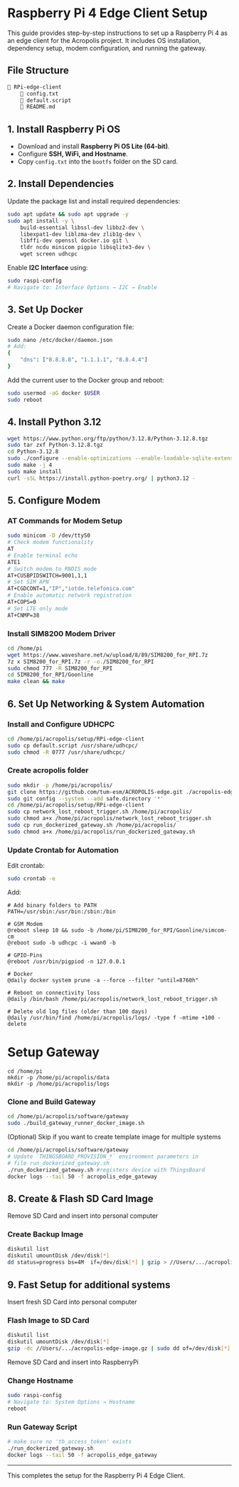 # Raspberry Pi 4 Edge Client Setup

This guide provides step-by-step instructions to set up a Raspberry Pi 4 as an edge client for the Acropolis project. It includes OS installation, dependency setup, modem configuration, and running the gateway.

## File Structure

```bash
📁 RPi-edge-client
    📄 config.txt
    📄 default.script
    📄 README.md
```

## 1. Install Raspberry Pi OS

- Download and install **Raspberry Pi OS Lite (64-bit)**.
- Configure **SSH, WiFi, and Hostname**.
- Copy `config.txt` into the `bootfs` folder on the SD card.

## 2. Install Dependencies

Update the package list and install required dependencies:

```bash
sudo apt update && sudo apt upgrade -y
sudo apt install -y \
    build-essential libssl-dev libbz2-dev \
    libexpat1-dev liblzma-dev zlib1g-dev \
    libffi-dev openssl docker.io git \
    tldr ncdu minicom pigpio libsqlite3-dev \
    wget screen udhcpc
```

Enable **I2C Interface** using:

```bash
sudo raspi-config
# Navigate to: Interface Options → I2C → Enable
```

## 3. Set Up Docker

Create a Docker daemon configuration file:

```bash
sudo nano /etc/docker/daemon.json
# Add:
{
    "dns": ["8.8.8.8", "1.1.1.1", "8.8.4.4"]
}
```

Add the current user to the Docker group and reboot:

```bash
sudo usermod -aG docker $USER
sudo reboot
```

## 4. Install Python 3.12

```bash
wget https://www.python.org/ftp/python/3.12.8/Python-3.12.8.tgz
sudo tar zxf Python-3.12.8.tgz
cd Python-3.12.8
sudo ./configure --enable-optimizations --enable-loadable-sqlite-extensions
sudo make -j 4
sudo make install
curl -sSL https://install.python-poetry.org/ | python3.12 -
```

## 5. Configure Modem

### **AT Commands for Modem Setup**

```bash
sudo minicom -D /dev/ttyS0
# Check modem functionality
AT
# Enable terminal echo
ATE1
# Switch modem to RNDIS mode
AT+CUSBPIDSWITCH=9001,1,1
# Set SIM APN
AT+CGDCONT=1,"IP","iotde.telefonica.com"
# Enable automatic network registration
AT+COPS=0
# Set LTE only mode
AT+CNMP=38
```

### **Install SIM8200 Modem Driver**

```bash
cd /home/pi
wget https://www.waveshare.net/w/upload/8/89/SIM8200_for_RPI.7z
7z x SIM8200_for_RPI.7z -r -o./SIM8200_for_RPI
sudo chmod 777 -R SIM8200_for_RPI
cd SIM8200_for_RPI/Goonline
make clean && make
```

## 6. Set Up Networking & System Automation

### **Install and Configure UDHCPC**

```bash
cd /home/pi/acropolis/setup/RPi-edge-client
sudo cp default.script /usr/share/udhcpc/
sudo chmod -R 0777 /usr/share/udhcpc/
```

### **Create acropolis folder**

```bash
sudo mkdir -p /home/pi/acropolis/
git clone https://github.com/tum-esm/ACROPOLIS-edge.git ./acropolis-edge
sudo git config --system --add safe.directory '*'
cd /home/pi/acropolis/setup/RPi-edge-client
sudo cp network_lost_reboot_trigger.sh /home/pi/acropolis/
sudo chmod a+x /home/pi/acropolis/network_lost_reboot_trigger.sh
sudo cp run_dockerized_gateway.sh /home/pi/acropolis/
sudo chmod a+x /home/pi/acropolis/run_dockerized_gateway.sh
```

### **Update Crontab for Automation**

Edit crontab:

```bash
sudo crontab -e
```

Add:

```
# Add binary folders to PATH
PATH=/usr/sbin:/usr/bin:/sbin:/bin

# GSM Modem
@reboot sleep 10 && sudo -b /home/pi/SIM8200_for_RPI/Goonline/simcom-cm
@reboot sudo -b udhcpc -i wwan0 -b

# GPIO-Pins
@reboot /usr/bin/pigpiod -n 127.0.0.1

# Docker
@daily docker system prune -a --force --filter "until=8760h"

# Reboot on connectivity loss
@daily /bin/bash /home/pi/acropolis/network_lost_reboot_trigger.sh

# Delete old log files (older than 100 days)
@daily /usr/bin/find /home/pi/acropolis/logs/ -type f -mtime +100 -delete
```

# Setup Gateway

```
cd /home/pi
mkdir -p /home/pi/acropolis/data
mkdir -p /home/pi/acropolis/logs
```

### **Clone and Build Gateway**

```bash
cd /home/pi/acropolis/software/gateway
sudo ./build_gateway_runner_docker_image.sh
```

(Optional) Skip if you want to create template image for multiple systems
```bash
cd /home/pi/acropolis/software/gateway
# Update `THINGSBOARD_PROVISION_*` environment parameters in
# file run_dockerized_gateway.sh
./run_dockerized_gateway.sh #registers device with ThingsBoard
docker logs --tail 50 -f acropolis_edge_gateway
```

## 8. Create & Flash SD Card Image

Remove SD Card and insert into personal computer

### **Create Backup Image**

```bash
diskutil list
diskutil umountDisk /dev/disk[*]
dd status=progress bs=4M  if=/dev/disk[*] | gzip > //Users/.../acropolis-edge-image.gz
```

## 9. Fast Setup for additional systems

Insert fresh SD Card into personal computer

### **Flash Image to SD Card**

```bash
diskutil list
diskutil umountDisk /dev/disk[*]
gzip -dc //Users/.../acropolis-edge-image.gz | sudo dd of=/dev/disk[*] bs=4M status=progres
```

Remove SD Card and insert into RaspberryPi

### **Change Hostname**

```bash
sudo raspi-config
# Navigate to: System Options → Hostname
reboot
```

### **Run Gateway Script**

```bash
# make sure no 'tb_access_token' exists
./run_dockerized_gateway.sh
docker logs --tail 50 -f acropolis_edge_gateway
```

---

This completes the setup for the Raspberry Pi 4 Edge Client.
